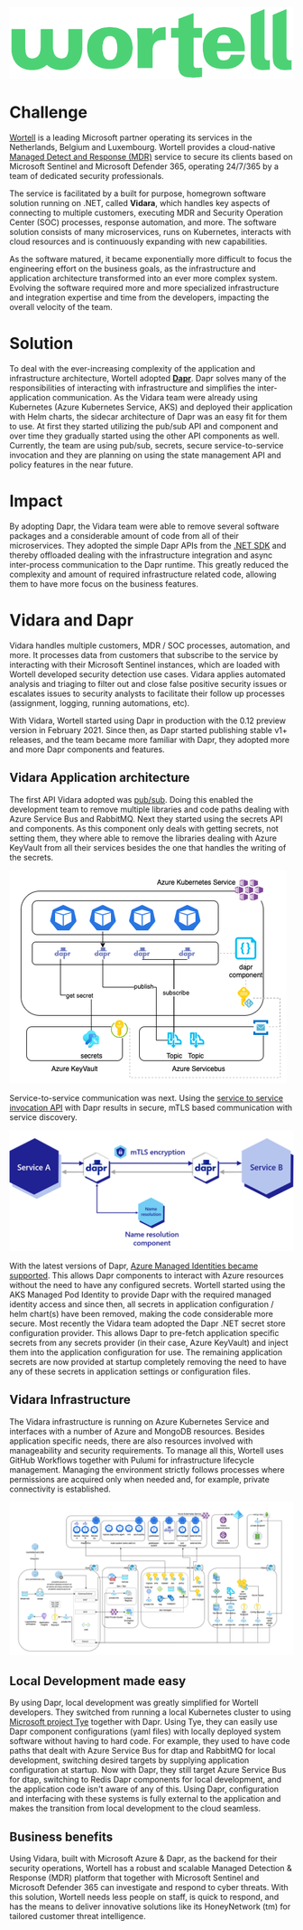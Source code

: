 ![Wortell Logo](images/wortell-logo.png)

# Challenge

[Wortell](https://www.wortell.nl/en) is a leading Microsoft partner operating its services in the Netherlands, Belgium and Luxembourg. Wortell provides a cloud-native [Managed Detect and Response (MDR)](https://www.wortell.nl/en/products/managed-detection-and-response-en) service to secure its clients based on Microsoft Sentinel and Microsoft Defender 365, operating 24/7/365 by a team of dedicated security professionals.

The service is facilitated by a built for purpose, homegrown software solution running on .NET, called **Vidara**, which handles key aspects of connecting to multiple customers, executing MDR and Security Operation Center (SOC) processes, response automation, and more. The software solution consists of many microservices, runs on Kubernetes, interacts with cloud resources and is continuously expanding with new capabilities.

As the software matured, it became exponentially more difficult to focus the engineering effort on the business goals, as the infrastructure and application architecture transformed into an ever more complex system. Evolving the software required more and more specialized infrastructure and integration expertise and time from the developers, impacting the overall velocity of the team.

# Solution

To deal with the ever-increasing complexity of the application and infrastructure architecture, Wortell adopted [**Dapr**](https://dapr.io/). Dapr solves many of the responsibilities of interacting with infrastructure and simplifies the inter-application communication. As the Vidara team were already using Kubernetes (Azure Kubernetes Service, AKS) and deployed their application with Helm charts, the sidecar architecture of Dapr was an easy fit for them to use. At first they started utilizing the pub/sub API and component and over time they gradually started using the other API components as well. Currently, the team are using pub/sub, secrets, secure service-to-service invocation and they are planning on using the state management API and policy features in the near future.

# Impact

By adopting Dapr, the Vidara team were able to remove several software packages and a considerable amount of code from all of their microservices. They adopted the simple Dapr APIs from the [.NET SDK](https://docs.dapr.io/developing-applications/sdks/dotnet/) and thereby offloaded dealing with the infrastructure integration and async inter-process communication to the Dapr runtime. This greatly reduced the complexity and amount of required infrastructure related code, allowing them to have more focus on the business features.

# Vidara and Dapr

Vidara handles multiple customers, MDR / SOC processes, automation, and more. It processes data from customers that subscribe to the service by interacting with their Microsoft Sentinel instances, which are loaded with Wortell developed security detection use cases. Vidara applies automated analysis and triaging to filter out and close false positive security issues or escalates issues to security analysts to facilitate their follow up processes (assignment, logging, running automations, etc).

With Vidara, Wortell started using Dapr in production with the 0.12 preview version in February 2021. Since then, as Dapr started publishing stable v1+ releases, and the team became more familiar with Dapr, they adopted more and more Dapr components and features.

## Vidara Application architecture

The first API Vidara adopted was [pub/sub](https://docs.dapr.io/developing-applications/building-blocks/pubsub/pubsub-overview/). Doing this enabled the development team to remove multiple libraries and code paths dealing with Azure Service Bus and RabbitMQ. Next they started using the secrets API and components. As this component only deals with getting secrets, not setting them, they where able to remove the libraries dealing with Azure KeyVault from all their services besides the one that handles the writing of the secrets.

![dapr-azure](images/dapr-azure.png)

Service-to-service communication was next. Using the [service to service invocation API](https://docs.dapr.io/developing-applications/building-blocks/service-invocation/service-invocation-overview/) with Dapr results in secure, mTLS based communication with service discovery.

![dapr-service-invocation](images/dapr-service-invocation-overview.png)

With the latest versions of Dapr, [Azure Managed Identities became supported](https://docs.dapr.io/developing-applications/integrations/azure/authenticating-azure/#using-managed-service-identities). This allows Dapr components to interact with Azure resources without the need to have any configured secrets. Wortell started using the AKS Managed Pod Identity to provide Dapr with the required managed identity access and since then, all secrets in application configuration / helm chart(s) have been removed, making the code considerable more secure. Most recently the Vidara team adopted the Dapr .NET secret store configuration provider. This allows Dapr to pre-fetch application specific secrets from any secrets provider (in their case, Azure KeyVault) and inject them into the application configuration for use. The remaining application secrets are now provided at startup completely removing the need to have any of these secrets in application settings or configuration files.

## Vidara Infrastructure

The Vidara infrastructure is running on Azure Kubernetes Service and interfaces with a number of Azure and MongoDB resources. Besides application specific needs, there are also resources involved with manageability and security requirements. To manage all this, Wortell uses GitHub Workflows together with Pulumi for infrastructure lifecycle management. Managing the environment strictly follows processes where permissions are acquired only when needed and, for example, private connectivity is established.

![vidara-infra](images/vidara-infra.png)

## Local Development made easy

By using Dapr, local development was greatly simplified for Wortell developers. They switched from running a local Kubernetes cluster to using [Microsoft project Tye](https://devblogs.microsoft.com/dotnet/introducing-project-tye/) together with Dapr. Using Tye, they can easily use Dapr component configurations (yaml files) with locally deployed system software without having to hard code. For example, they used to have code paths that dealt with Azure Service Bus for dtap and RabbitMQ for local development, switching desired targets by supplying application configuration at startup. Now with Dapr, they still target Azure Service Bus for dtap, switching to Redis Dapr components for local development, and the application code isn't aware of any of this. Using Dapr, configuration and interfacing with these systems is fully external to the application and makes the transition from local development to the cloud seamless.

## Business benefits

Using Vidara, built with Microsoft Azure & Dapr, as the backend for their security operations, Wortell has a robust and scalable Managed Detection & Response (MDR) platform that together with Microsoft Sentinel and Microsoft Defender 365 can investigate and respond to cyber threats. With this solution, Wortell needs less people on staff, is quick to respond, and has the means to deliver innovative solutions like its HoneyNetwork (tm) for tailored customer threat intelligence.

